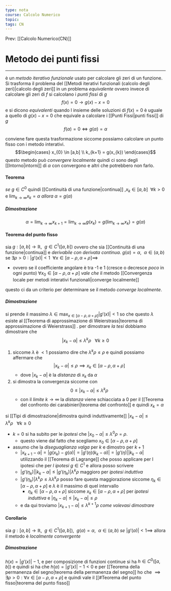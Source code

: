 ```yaml
---
type: nota
course: Calcolo Numerico
topic: 
tags: CN
---
```


Prev: [[Calcolo Numerico(CN)]]

# Metodo dei punti fissi
---
è un _metodo iterativo funzionale_ usato per calcolare gli zeri di un funzione. 
Si trasforma il problema del [[Metodi iterativi funzionali (calcolo degli zeri)|calcolo degli zeri]] in un problema _equivalente_ ovvero invece di calcolare gli zeri di  $f$ si calcolano i _punti fissi_ di  $g$
$$f(x)=0 \rightarrow  g(x)-x=0$$
e si dicono _equivalenti_ quando l insieme delle soluzioni di $f(x)=0$ è uguale a quello di $g(x)-x=0$ che equivale a calcolare i [[Punti Fissi|punti fissi]] di $g$
$$f(\alpha)=0 \iff g(\alpha)=\alpha$$

conviene fare questa trasformazione siccome possiamo calcolare un punto fisso con i metodo interativi.
$$\begin{cases}
x_{0} \in [a,b] \\
k_{k+1} = g(x_{k})
\end{cases}$$
questo metodo può  _convergere localmente_ quindi ci sono degli [[Intorno|intorni]] di $\alpha$ con convergono e altri che potrebbero non farlo. 

#### Teorema
_se_ $g\in C^{0}$ quindi [[Continuità di una funzione|continua]] ,$x_{k} \in [a,b]\ \ \forall k>0$ e $\lim_{ k \to \infty }x_{k} = \alpha$
_allora_ $\alpha = g(\alpha)$
##### Dimostrazione
$$\alpha =\lim_{ k \to \infty }x_{k+1} = \lim_{ k \to \infty }g(x_{k}) = g(\lim_{ k \to \infty }x_{k}) = g(\alpha) $$

#### Teorema del punto fisso
sia $g:[a,b]\rightarrow \mathbb{R}, \ \ g \in C^{1}([a,b])$ ovvero che sia [[Continuità di una funzione|continua]] e _derivabile con derivata continua_.  $g(\alpha) = \alpha , \ \ \alpha \in (a,b)$
se $\exists \rho>0:|g'(x)|<1 \ \ \forall x \in [\alpha-\rho,\alpha +\rho] \implies$ 
- ovvero se il coefficiente angolare è tra -1 e 1 (cresce o decresce _poco_ in ogni punto)
$\forall x_{0} \in [\alpha-\rho,\alpha +\rho]$ 
_vale che_ il metodo [[Convergenza locale per metodi interativi funzionali|converge localmente]] 

questo ci da un criterio per determinare se il metodo _converge localmente_.

##### Dimostrazione
si prende il massimo $\lambda \in \max_{x\in [\alpha -\rho,\alpha +\rho] }|g'(x)|<1$ so che questo $\lambda$ esiste al [[Teorema di approssimazione di Weierstrass|teorema di approssimazione di Weierstrass]] .
per dimostrare _la tesi_ dobbiamo dimostrare che 
$$|x_{k}-\alpha| \leq \lambda^{k}\rho \ \ \ \forall k \geq 0$$
1. siccome $\lambda$ è $<1$ possiamo dire che $\lambda^{k}\rho\leq\rho$ e quindi possiamo affermare che $$|x_{k}-\alpha| \leq \rho \implies x_{k}\in [\alpha-\rho,\alpha +\rho]$$
	- dove $|x_{k}-\alpha|$ è la _distanza_ di $x_{k}$ da $\alpha$ 
2.  si dimostra la convergenza siccome con $$ 0 \leq |x_{k}-\alpha|\leq \lambda^{k}\rho$$
	- con il _limite_ $k\to \infty$ la _distanza_ viene schiacciata a $0$ per il [[Teorema del confronto dei carabinieri|teorema del confronto]] e quindi $x_k = \alpha$

si [[Tipi di dimostrazione|dimostra quindi induttivamente]] $|x_{k}-\alpha| \leq \lambda^{k}\rho \ \ \ \forall k \geq 0$
- $k=0$ si ha subito per le _ipotesi_ che $|x_{0}-\alpha| \leq \lambda^0\rho = \rho$. 
	- questo viene dal fatto che scegliamo $x_{0}\in [\alpha-\rho,\alpha +\rho]$ 
- assumo che la _diseguaglianza valga_ per $k$ e dimostro per $k+1$
	-  $|x_{k+1}-\alpha| = |g(x_{k})-g(\alpha)|= |g'(\eta)(k_{k}-\alpha)|=|g'(\eta)||k_{k}-\alpha|$ utilizzando il [[Teorema di Lagrange]] che posso applicare per l ipotesi che per _l ipotesi_ $g \in C^1$ e allora posso scrivere
	- $|g'(\eta_{k})||k_{k}-\alpha| \leq|g'(\eta_{k})|\lambda^{k}\rho$ maggioro per  _ipotesi induttiva_ 
	- $|g'(\eta_{k})|\lambda^{k}\rho \leq\lambda\lambda^{k}\rho$ posso fare questa maggiorazione siccome  $\eta_{k} \in [\alpha-\rho,\alpha +\rho]$ e $\lambda$ è il massimo di quel intervallo
		- $\eta_{k} \in [\alpha-\rho,\alpha +\rho]$  siccome $x_{k} \in [\alpha-\rho,\alpha +\rho]$ per _ipotesi induttiva_  e $|\eta_k-\alpha| \leq |x_{k}-\alpha| \leq \rho$
	- e da qui troviamo $|x_{k+1}-\alpha| \leq \lambda ^{k+1}\rho$ _come volevasi dimostrare_

#### Corollario
sia $g:[a,b]\rightarrow \mathbb{R}, \ \ g \in C^{1}([a,b]) , \ \ g(\alpha) = \alpha , \ \ \alpha \in (a,b)$
_se_  $|g'(\alpha)| <1 \implies$  allora il metodo è _localmente convergente_
##### Dimostrazione
$h(x)= |g'(x)|-1$, e per composizione di funzioni continue si ha $h \in C^{0}([a,b])$
e quindi si ha che $h(\alpha)=|g'(x)|-1<0$ e per [[Teorema della permanenza del segno|teorema della permanenza del segno]] ho che $\implies \exists\rho>0:\forall x \in [\alpha-\rho,\alpha +\rho]$ e quindi vale il [[#Teorema del punto fisso|teorema del punto fisso]]